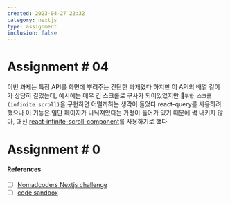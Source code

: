 ```yaml
---
created: 2023-04-27 22:32
category: nextjs
type: assignment
inclusion: false
---
```


# Assignment # 04
이번 과제는 특정 API를 화면에 뿌려주는 간단한 과제였다
하지만 이 API의 배열 길이가 상당히 길었는데, 예시에는 매우 긴 스크롤로 구사가 되어있었지만
`무한 스크롤(infinite scroll)`을 구현하면 어떨까하는 생각이 들었다
react-query를 사용하려 했으나 이 기능은 일단 페이지가 나눠져있다는 가정이 들어가 있기 때문에 썩 내키지 않아, 대신 [react-infinite-scroll-component](https://github.com/ankeetmaini/react-infinite-scroll-component#readme)를 사용하기로 했다

# Assignment # 0






#### References
- [ ] [Nomadcoders Nextjs challenge](https://nomadcoders.co/carrot-challenge)
- [ ] [code sandbox](https://codesandbox.io/)